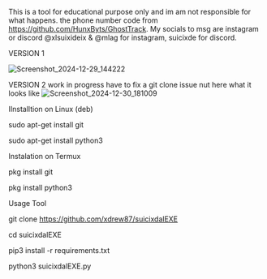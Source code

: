 This is a tool for educational purpose only and im am not responsible for what happens. 
the phone number code from https://github.com/HunxByts/GhostTrack. 
My socials to msg are instagram or discord @xlsuixideix & @mlag for instagram, suicixde for discord.

VERSION 1

![Screenshot_2024-12-29_144222](https://github.com/user-attachments/assets/d88e7885-01f9-4fcb-a2dc-6149e276b5fd)



VERSION 2 work in progress have to fix a git clone issue nut here what it looks like 
![Screenshot_2024-12-30_181009](https://github.com/user-attachments/assets/5378cb8e-fa79-4753-8477-d597bf165faf)



IInstalltion on Linux (deb)

sudo apt-get install git

sudo apt-get install python3


Instalation on Termux

pkg install git

pkg install python3



Usage Tool

git clone https://github.com/xdrew87/suicixdalEXE

cd suicixdalEXE

pip3 install -r requirements.txt

python3 suicixdalEXE.py
